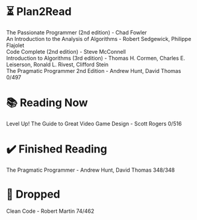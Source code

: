 # ⏳ Plan2Read

The Passionate Programmer (2nd edition) - Chad Fowler   
An Introduction to the Analysis of Algorithms - Robert Sedgewick, Philippe Flajolet   
Code Complete (2nd edition) - Steve McConnell   
Introduction to Algorithms (3rd edition) - Thomas H. Cormen, Charles E. Leiserson, Ronald L. Rivest, Clifford Stein   
The Pragmatic Programmer 2nd Edition - Andrew Hunt, David Thomas 0/497

# 📚 Reading Now

Level Up! The Guide to Great Video Game Design - Scott Rogers 0/516

# ✔️ Finished Reading

The Pragmatic Programmer - Andrew Hunt, David Thomas 348/348

# 🫗 Dropped

Clean Code - Robert Martin 74/462   

